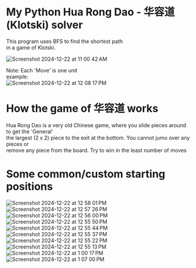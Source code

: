 # My Python Hua Rong Dao - 华容道 (Klotski) solver  
  
This program uses BFS to find the shortest path  
in a game of Klotski.  
  
![Screenshot 2024-12-22 at 11 00 42 AM](https://github.com/user-attachments/assets/c5a0511d-b814-475e-b304-2893596e7554)  

Note: Each 'Move' is one unit  
example:  
![Screenshot 2024-12-22 at 12 08 17 PM](https://github.com/user-attachments/assets/15404798-6783-47b1-85ca-7a18cad20832)

# How the game of 华容道 works  

Hua Rong Dao is a very old Chinese game, where you slide pieces around to get the 'General'  
the largest (2 x 2) piece to the exit at the bottom. You cannot jumo over any pieces or  
remove any piece from the board. Try to win in the least number of moves  

# Some common/custom starting positions
![Screenshot 2024-12-22 at 12 58 01 PM](https://github.com/user-attachments/assets/ec413adb-675e-4012-8db9-8f898087fd0b)
![Screenshot 2024-12-22 at 12 57 26 PM](https://github.com/user-attachments/assets/f684be4e-8d3c-4df9-8a60-3b51e9413970)
![Screenshot 2024-12-22 at 12 56 00 PM](https://github.com/user-attachments/assets/1b1c1f0b-0fc7-432e-8275-572b89a3aa92)
![Screenshot 2024-12-22 at 12 55 50 PM](https://github.com/user-attachments/assets/f8d014a5-d196-4892-b7c0-7d04cee4085b)
![Screenshot 2024-12-22 at 12 55 44 PM](https://github.com/user-attachments/assets/59f368fd-8beb-45cc-9206-80bed742fd7b)
![Screenshot 2024-12-22 at 12 55 37 PM](https://github.com/user-attachments/assets/6d829013-a307-4bdf-8ddf-0922d2ffe399)
![Screenshot 2024-12-22 at 12 55 22 PM](https://github.com/user-attachments/assets/d8e0a3f3-b0bf-4f81-903c-b1db9b9dc542)
![Screenshot 2024-12-22 at 12 55 13 PM](https://github.com/user-attachments/assets/10d669b9-a3df-4882-9eee-ebfaff173c19)
![Screenshot 2024-12-22 at 1 00 17 PM](https://github.com/user-attachments/assets/3770a269-d0d5-4f15-a4a0-5419fc0197bb)  
![Screenshot 2024-12-22 at 1 07 00 PM](https://github.com/user-attachments/assets/c2933d05-5052-4b0f-92bd-d98827089008)
